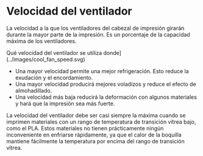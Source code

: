 Velocidad del ventilador
====
La velocidad a la que los ventiladores del cabezal de impresión girarán durante la mayor parte de la impresión. Es un porcentaje de la capacidad máxima de los ventiladores.

Qué velocidad del ventilador se utiliza donde](../images/cool_fan_speed.svg)

* Una mayor velocidad permite una mejor refrigeración. Esto reduce la exudación y el encordamiento.
* Una mayor velocidad producirá mejores voladizos y reduce el efecto de almohadillado.
* Una velocidad más baja reducirá la deformación con algunos materiales y hará que la impresión sea más fuerte.

La velocidad del ventilador debe ser casi siempre la máxima cuando se imprimen materiales con un rango de temperatura de transición vítrea bajo, como el PLA. Estos materiales no tienen prácticamente ningún inconveniente en enfriarse rápidamente, ya que el calor de la boquilla mantiene fácilmente la temperatura por encima del rango de transición vítrea.
